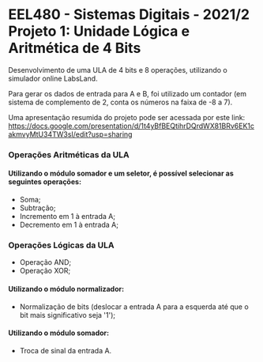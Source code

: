 # EEL480 - Sistemas Digitais - 2021/2 <br/> Projeto 1: Unidade Lógica e Aritmética de 4 Bits

Desenvolvimento de uma ULA de 4 bits e 8 operações, utilizando o simulador online LabsLand.

Para gerar os dados de entrada para A e B, foi utilizado um contador (em sistema de complemento de 2, conta os números na faixa de -8 a 7).

Uma apresentação resumida do projeto pode ser acessada por este link:
https://docs.google.com/presentation/d/1t4yBfBEQtihrDQrdWX81BRv6EK1cakmvyMtU34TW3sI/edit?usp=sharing

### Operações Aritméticas da ULA
#### Utilizando o módulo somador e um seletor, é possível selecionar as seguintes operações:
* Soma;
* Subtração;
* Incremento em 1 à entrada A;
* Decremento em 1 à entrada A;

### Operações Lógicas da ULA
* Operação AND;
* Operação XOR;
#### Utilizando o módulo normalizador:
* Normalização de bits (deslocar a entrada A para a esquerda até que o bit mais significativo seja '1');
#### Utilizando o módulo somador:
* Troca de sinal da entrada A.
